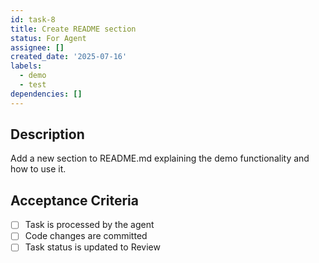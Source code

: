 ```yaml
---
id: task-8
title: Create README section
status: For Agent
assignee: []
created_date: '2025-07-16'
labels:
  - demo
  - test
dependencies: []
---
```


## Description

Add a new section to README.md explaining the demo functionality and how to use it.

## Acceptance Criteria

- [ ] Task is processed by the agent
- [ ] Code changes are committed
- [ ] Task status is updated to Review
